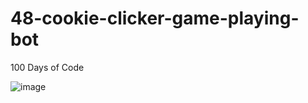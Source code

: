 # 48-cookie-clicker-game-playing-bot
100 Days of Code

![image](https://user-images.githubusercontent.com/112602905/230291644-bc0e4e51-30b9-46c2-857b-aa191ca1f78d.png)
